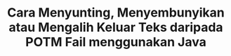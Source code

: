 ---
############################# Static ############################
layout: "auto-gen-gist"
draft: false
path: "ms/redaction/java/text/potm"
otherformats: CSV DOC DOCM DOCX DOT DOTM DOTX PDF POT PPS PPSM PPSX PPT PPTM PPTX RTF XLS XLSM XLSX XLT XLTM XLTX  

############################# Head ############################
head_title: "Redact POTM Teks melalui Frasa Tepat /Ungkapan Biasa dalam Java"
head_description: "GroupDocs.Redaction s Java API membolehkan pemaju menyunting teks dari PDF DOC DOCX RTF XLSX CSV PPT PPTX & imej melalui frasa tepat atau ungkapan biasa dalam Java"

############################# Header ############################
title: "Cara Menyunting, Menyembunyikan atau Mengalih Keluar Teks daripada POTM Fail menggunakan Java"
description: "GroupDocs.Redaction s Java API membolehkan untuk menyunting, menyembunyikan atau membuang teks sensitif daripada dokumen pemprosesan perkataan, lembaran kerja, persembahan, PDF s & imej."

################### SubMenu/Download Button #####################
button:
    enable: true

############################# About ############################
about:
    enable: true
    title: "Apakah Redaksi Teks?"
    content: |
        Redaksi Teks adalah proses membuang teks atau maklumat sulit atau tidak diingini dari dokumen digital sambil meninggalkan keseluruhan dokumen atau perenggan yang mengandunginya. Redaction membantu pengguna serta organisasi untuk melindungi maklumat sensitif mereka dengan menyembunyikan atau membuangnya secara kekal. Menggunakan GroupDocs.Redaction Java Pengguna API kini boleh menyunting, menyembunyikan atau mengalih keluar teks sensitif daripada dokumen pemprosesan perkataan, lembaran kerja, persembahan, PDF dan fail imej raster. API menyediakan pelbagai pilihan dan kaedah untuk redaksi maklumat peribadi dalam dokumen. Ia menyokong carian dan redact menggunakan padanan tepat atau ungkapan biasa, Gunakan teks (kod pengecualian) atau grafik (segi empat berwarna) redaksi dan banyak lagi. Jadi mengapa tidak mencubanya dan mengautomasikan proses redaksi dokumen anda dengan memuat turun API dan meneroka ciri asas dan lanjutannya. 

############################# Steps ############################
steps:
    enable: true
    block:
    - title_left: "Redact POTM Frasa Tepat dalam Java"
      content_left: |
        GroupDocs.Redaction membolehkan untuk menyunting data sensitif atau peribadi dengan mudah daripada dokumen anda. Kes redaksi yang paling popular adalah untuk mengeluarkan teks dari dokumen. 

        Kod berikut boleh digunakan untuk menerapkan redaksi teks pada bahagian tertentu dokumen melalui frasa yang tepat. Ia membolehkan pengguna untuk menggantikan frasa tepat peribadi “Michal Clark” dengan peribadi (atau mana-mana kod pengecualian),

      title_right: "Keluarkan Data Sensitif daripada POTM"
      content_right: |
        * Buat contoh kelas [Redactor](https://apireference.groupdocs.com/redaction/java/com.groupdocs.redaction/Redactor) & muat naik fail POTM
        * Panggil kaedah Redactor.Apply dengan contoh baru kelas ExactPhraSeredAction
        * Panggil kaedah redactor.save dengan objek [ExactPhraSeredAction](https://apireference.groupdocs.com/redaction/java/com.groupdocs.redaction.redactions/ExactPhraseRedaction)
        * Panggil kaedah redactor.save untuk menyimpan perubahan 

      gisthash: "3202859fc19b5dfd14e8f073b70a18f8"
      gistfile: "redactexactphrase.java"
      
    - title_left: "Redaksi Teks Sensitif Kes di POTM"
      content_left: |
        Contoh berikut membolehkan pengguna melakukan redaksi sensitif huruf huruf tepat untuk membuang atau menyembunyikan teks tertentu di dalam dokumen. Secara lalai, cari frasa yang tepat adalah kes tidak sensitif. 
        
      title_right: "Lakukan Redaksi Sensitif Kes melalui Java"
      content_right: |
        * Buat contoh kelas [Redactor](https://apireference.groupdocs.com/redaction/java/com.groupdocs.redaction/Redactor) & muat naik fail POTM
        * Panggil kaedah Redactor.Apply dengan contoh baru kelas ExactPhraSeredAction
        * Panggil kaedah redactor.save dengan objek [ExactPhraSeredAction](https://apireference.groupdocs.com/redaction/java/com.groupdocs.redaction.redactions/ExactPhraseRedaction)
        * Panggil kaedah redactor.save untuk menyimpan perubahan 
        
      gisthash: "a43e3ce358f93df92373b5441bc579fb"
      gistfile: "casesensitiveredaction.java"

    - title_left: "Redact Teks dalam POTM melalui Kotak Warna"
      content_left: |
        Daripada mengeluarkan teks yang disunting atau meletakkan rentetan di sana, ia juga mungkin untuk meletakkan kotak warna di atas teks yang disunting. Dalam kes ini teks yang dipadankan akan dikeluarkan dan segi empat tepat berwarna akan diletakkan di atas teks yang disunting.
        
      title_right: "Gunakan Kotak Warna untuk Mengalih Keluar Teks dalam Java"
      content_right: |
        * Buat contoh kelas [Redactor](https://apireference.groupdocs.com/redaction/java/com.groupdocs.redaction/Redactor) & muat naik fail POTM
        * Panggil kaedah Redactor.Apply dengan contoh baru kelas ExactPhraSeredAction
        * Panggil kaedah redactor.save dengan objek [ExactPhraSeredAction](https://apireference.groupdocs.com/redaction/java/com.groupdocs.redaction.redactions/ExactPhraseRedaction)
        * Panggil kaedah redactor.save untuk menyimpan perubahan 
        
      gisthash: "6d83e791388b6834a372dc90f4b455f6"
      gistfile: "redacttextusingcolorbox.java"

    - title_left: "Keperluan Sistem"
      content_left: |
        GroupDocs.Redaction for Java API disokong pada semua platform utama dan sistem operasi. Untuk panduan keperluan sistem yang lengkap, sila lawati [keperluan sistem](https://docs.groupdocs.com/redaction/java/system-requirements) Sebelum melaksanakan kod di bawah, sila pastikan bahawa anda mempunyai prasyarat berikut yang dipasang pada sistem anda:
        * Sistem Operasi: Microsoft Windows, Linux, Mac OS
        * Persekitaran Pembangunan: NetBeans, IDEA Intellij, Eclipse dan lain-lain
        * Java Runtime Environment: J2SE 6.0 dan ke atas
        * Dapatkan versi terbaru GroupDocs.Redaction for Java dari [Maven](https://repository.groupdocs.com/webapp/#/artifacts/browse/tree/General/repo/com/groupdocs/groupdocs-redaction)
        
      title_right: "Mengapa Menggunakan GroupDocs.Redaction"
      content_right: |
        * Benarkan pengguna menambah format dokumen tersuai dan jenis redaksi
        * Tiada perisian tambahan diperlukan untuk mengalih keluar maklumat sensitif
        * Keupayaan untuk menetapkan dokumen rendering julat halaman sebagai PDF
        * Cara mudah untuk menyunting pelbagai jenis metadata: nama pengarang, versi, tajuk, subjek, perihalan dan banyak lagi
        * Pengekstrakan maklumat dokumen - jenis fail, kiraan halaman dll.

############################# Demos ############################
demos:
    enable: true
############################# More Formats ############################
more_formats:
    enable: true

############################# Back to top ###############################
back_to_top:
    enable: true
---